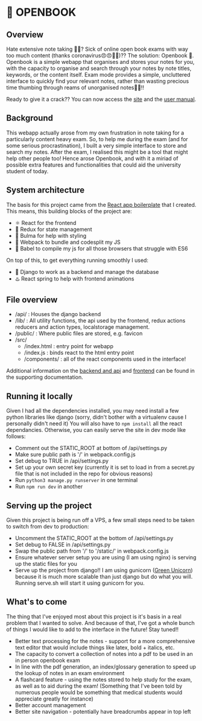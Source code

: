 # 📖 OPENBOOK

## Overview
Hate extensive note taking 😤😤? Sick of online open book exams with way too much content (thanks coronavirus😠😠🦠🦠)?? The solution: Openbook 📖. Openbook is a simple webapp that organises and stores your notes for you, with the capacity to organise and search through your notes by note titles, keywords, or the content itself. Exam mode provides a simple, uncluttered interface to quickly find your relevant notes, rather than wasting precious time thumbing through reams of unorganised notes🥰🥰!!

Ready to give it a crack?? You can now access the [site](https://openbook-notes.tech) and the [user manual](https://openbook-notes.tech/user_manual.pdf).

## Background
This webapp actually arose from my own frustration in note taking for a particularly content heavy exam. So, to help me during the exam (and for some serious procrastination), I built a very simple interface to store and search my notes. After the exam, I realised this might be a tool that might help other people too! Hence arose Openbook, and with it a miriad of possible extra features and functionalities that could aid the university student of today.

## System architecture
The basis for this project came from the [React app boilerplate](https://github.com/zachjbrowning/react-app-boilerplate) that I created. This means, this building blocks of the project are:
  - ⚛️ React for the frontend
  - 🧰 Redux for state management
  - 💅 Bulma for help with styling
  - 🎒 Webpack to bundle and codesplit my JS
  - 🔏 Babel to compile my js for all those browsers that struggle with ES6

On top of this, to get everything running smoothly I used:
  - 🐍 Django to work as a backend and manage the database
  - ♨️ React spring to help with frontend animations


## File overview
 - /api/ : Houses the django backend
 - /lib/ : All utility functions, the api used by the frontend, redux actions reducers and action types, localstorage management.
 - /public/ : Where public files are stored, e.g. favicon
 - /src/ 
   - /index.html : entry point for webapp
   - /index.js : binds react to the html entry point
   - /components/ : all of the react components used in the interface!

Additional information on the [backend and api](Backend_API.md) and [frontend](Frontend.md) can be found in the supporting documentation.

## Running it locally
Given I had all the dependencies installed, you may need install a few python libraries like django (sorry, didn't bother with a virtualenv cause I personally didn't need it) You will also have to `npm install` all the react dependancies. Otherwise, you can easily serve the site in dev mode like follows:
- Comment out the STATIC_ROOT at bottom of /api/settings.py
- Make sure public path is '/' in webpack.config.js
- Set debug to TRUE in /api/settings.py
- Set up your own secret key (currently it is set to load in from a secret.py file that is not included in the repo for obvious reasons)
- Run `python3 manage.py runserver` in one terminal
- Run `npm run dev` in another

## Serving up the project
Given this project is being run off a VPS, a few small steps need to be taken to switch from dev to production:
 - Uncomment the STATIC_ROOT at the bottom of /api/settings.py
 - Set debug to FALSE in /api/settings.py
 - Swap the public path from '/' to '/static/' in webpack.config.js
 - Ensure whatever server setup you are using (I am using nginx) is serving up the static files for you
 - Serve up the project from django!! I am using gunicorn ([Green Unicorn](https://gunicorn.org/)) because it is much more scalable than just django but do what you will. Running serve.sh will start it using gunicorn for you.

## What's to come
The thing that I've enjoyed most about this project is it's basis in a real problem that I wanted to solve. And because of that, I've got a whole bunch of things I would like to add to the interface in the future! Stay tuned!!
 - Better text processing for the notes - support for a more comprehensive text editor that would include things like latex, bold + italics, etc.
 - The capacity to convert a collection of notes into a pdf to be used in an in person openbook exam
 - In line with the pdf generation, an index/glossary generation to speed up the lookup of notes in an exam environment
 - A flashcard feature - using the notes stored to help study for the exam, as well as to aid during the exam! (Something that I've been told by numerous people would be something that medical students would appreciate greatly for instance)
 - Better account management
 - Better site navigation - potentially have breadcrumbs appear in top left

